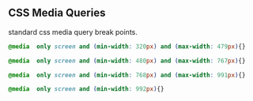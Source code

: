 ## CSS Media Queries
standard css media query break points.

```CSS
@media  only screen and (min-width: 320px) and (max-width: 479px){}

@media  only screen and (min-width: 480px) and (max-width: 767px){}

@media  only screen and (min-width: 768px) and (max-width: 991px){}

@media  only screen and (min-width: 992px){}
```